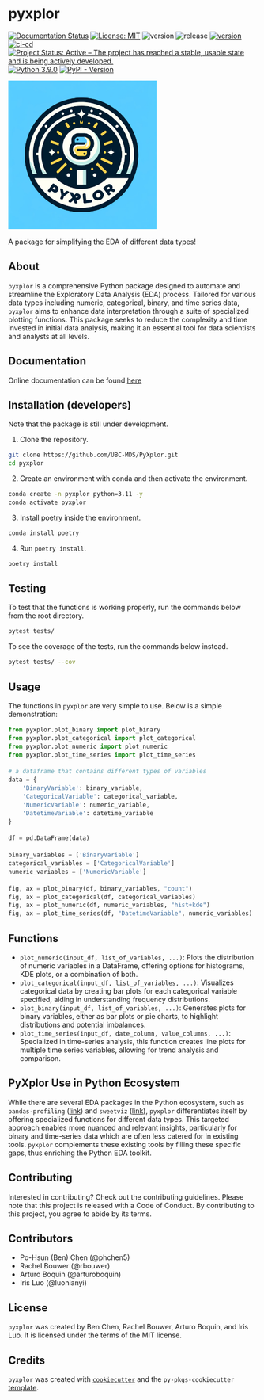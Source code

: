 # pyxplor

[![Documentation Status](https://readthedocs.org/projects/pyxplor/badge/?version=latest)](https://pyxplor.readthedocs.io/en/latest/?badge=latest) [![License: MIT](https://img.shields.io/badge/License-MIT-yellow.svg)](https://opensource.org/licenses/MIT) ![version](https://img.shields.io/github/v/release/UBC-MDS/pyxplor) ![release](https://img.shields.io/github/release-date/UBC-MDS/pyxplor)
[![version](https://img.shields.io/github/v/release/UBC-MDS/PyXplor)](https://github.com/UBC-MDS/PyXplor/releases)
[![ci-cd](https://github.com/UBC-MDS/PyXplor/actions/workflows/ci-cd.yml/badge.svg)](https://github.com/UBC-MDS/PyXplor/actions/workflows/ci-cd.yml)
[![Project Status: Active – The project has reached a stable, usable state and is being actively developed.](https://www.repostatus.org/badges/latest/active.svg)](https://www.repostatus.org/#active)
[![Python 3.9.0](https://img.shields.io/badge/python-3.9.0-blue.svg)](https://www.python.org/downloads/release/python-390/)
[![PyPI - Version](https://img.shields.io/pypi/v/PyXplor)](https://pyxplor.readthedocs.io/en/latest/?badge=latest%2F)


<img src="https://github.com/UBC-MDS/pyxplor/blob/main/img/pyxplor_logo.png?raw=true" height="300">

A package for simplifying the EDA of different data types!

## About

`pyxplor` is a comprehensive Python package designed to automate and streamline the Exploratory Data Analysis (EDA) process. Tailored for various data types including numeric, categorical, binary, and time series data, `pyxplor` aims to enhance data interpretation through a suite of specialized plotting functions. This package seeks to reduce the complexity and time invested in initial data analysis, making it an essential tool for data scientists and analysts at all levels.

## Documentation

Online documentation can be found [here](https://pyxplor.readthedocs.io/en/latest/?badge=latest/)


## Installation (developers)

Note that the package is still under development.

1. Clone the repository.

```bash
git clone https://github.com/UBC-MDS/PyXplor.git
cd pyxplor
```

2. Create an environment with conda and then activate the environment.

```bash
conda create -n pyxplor python=3.11 -y
conda activate pyxplor
```

3. Install poetry inside the environment.

```bash
conda install poetry
```

4. Run `poetry install`.

```bash
poetry install
```

## Testing

To test that the functions is working properly, run the commands below from the root directory.

```bash
pytest tests/
```

To see the coverage of the tests, run the commands below instead.

```bash
pytest tests/ --cov
```

## Usage

The functions in `pyxplor` are very simple to use. Below is a simple demonstration:

```python
from pyxplor.plot_binary import plot_binary
from pyxplor.plot_categorical import plot_categorical
from pyxplor.plot_numeric import plot_numeric
from pyxplor.plot_time_series import plot_time_series

# a dataframe that contains different types of variables
data = {
    'BinaryVariable': binary_variable,
    'CategoricalVariable': categorical_variable,
    'NumericVariable': numeric_variable,
    'DatetimeVariable': datetime_variable
}

df = pd.DataFrame(data)

binary_variables = ['BinaryVariable']
categorical_variables = ['CategoricalVariable']
numeric_variables = ['NumericVariable']

fig, ax = plot_binary(df, binary_variables, "count")
fig, ax = plot_categorical(df, categorical_variables)
fig, ax = plot_numeric(df, numeric_variables, "hist+kde")
fig, ax = plot_time_series(df, "DatetimeVariable", numeric_variables)
```

## Functions

- `plot_numeric(input_df, list_of_variables, ...)`:
  Plots the distribution of numeric variables in a DataFrame, offering options for histograms, KDE plots, or a combination of both.
- `plot_categorical(input_df, list_of_variables, ...)`:
  Visualizes categorical data by creating bar plots for each categorical variable specified, aiding in understanding frequency distributions.
- `plot_binary(input_df, list_of_variables, ...)`:
  Generates plots for binary variables, either as bar plots or pie charts, to highlight distributions and potential imbalances.
- `plot_time_series(input_df, date_column, value_columns, ...)`:
  Specialized in time-series analysis, this function creates line plots for multiple time series variables, allowing for trend analysis and comparison.


## PyXplor Use in Python Ecosystem

While there are several EDA packages in the Python ecosystem, such as `pandas-profiling` ([link](https://github.com/pandas-profiling/pandas-profiling)) and `sweetviz` ([link](https://github.com/fbdesignpro/sweetviz)), `pyxplor` differentiates itself by offering specialized functions for different data types. This targeted approach enables more nuanced and relevant insights, particularly for binary and time-series data which are often less catered for in existing tools. `pyxplor` complements these existing tools by filling these specific gaps, thus enriching the Python EDA toolkit.

## Contributing

Interested in contributing? Check out the contributing guidelines. Please note that this project is released with a Code of Conduct. By contributing to this project, you agree to abide by its terms.

## Contributors

- Po-Hsun (Ben) Chen (@phchen5)
- Rachel Bouwer (@rbouwer)
- Arturo Boquin (@arturoboquin)
- Iris Luo (@luonianyi)

## License

`pyxplor` was created by Ben Chen, Rachel Bouwer, Arturo Boquin, and Iris Luo. It is licensed under the terms of the MIT license.

## Credits

`pyxplor` was created with [`cookiecutter`](https://cookiecutter.readthedocs.io/en/latest/) and the `py-pkgs-cookiecutter` [template](https://github.com/py-pkgs/py-pkgs-cookiecutter).
